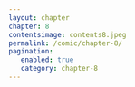 ```yaml
---
layout: chapter
chapter: 8
contentsimage: contents8.jpeg
permalink: /comic/chapter-8/
pagination:
   enabled: true
   category: chapter-8
---
```


